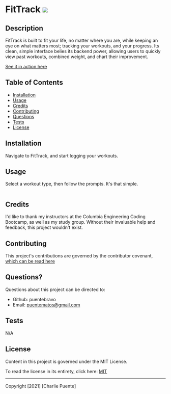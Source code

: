# FitTrack ![](https://img.shields.io/badge/license-MIT-blue)

## Description

FitTrack is built to fit your life, no matter where you are, while keeping an eye on what matters most; tracking your workouts, and your progress. Its clean, simple interface belies its backend power, allowing users to quickly view past workouts, combined weight, and chart their improvement.

[See it in action here](https://still-savannah-85142.herokuapp.com/)

## Table of Contents

- [Installation](#installation)
- [Usage](#usage)
- [Credits](#credits)
- [Contributing](#contributing)
- [Questions](#questions)
- [Tests](#tests)
- [License](#license)

## Installation

Navigate to FitTrack, and start logging your workouts.

## Usage

Select a workout type, then follow the prompts. It's that simple.

![]()

## Credits

I'd like to thank my instructors at the Columbia Engineering Coding Bootcamp, as well as my study group. Without their invaluable help and feedback, this project wouldn't exist.

## Contributing

This project's contributions are governed by the contributor covenant, [which can be read here](https://www.contributor-covenant.org/)

## Questions?

Questions about this project can be directed to:

- Github: puentebravo
- Email: puentematos@gmail.com

## Tests

N/A

## License

Content in this project is governed under the MIT License.

To read the license in its entirety, click here: [MIT](./LICENSE)

---

Copyright [2021] [Charlie Puente]
